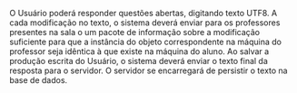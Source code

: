 O Usuário poderá responder questões abertas, digitando texto UTF8.
A cada modificação no texto, o sistema deverá enviar para os professores presentes na sala o um pacote de informação sobre a modificação suficiente para que a instância do objeto correspondente na máquina do professor seja idêntica à que existe na máquina do aluno.
Ao salvar a produção escrita do Usuário, o sistema deverá enviar o texto final da resposta para o servidor. O servidor se encarregará de persistir o texto na base de dados.
